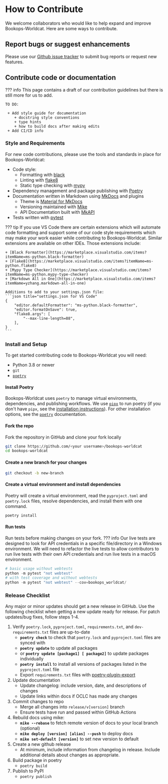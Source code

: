 # How to Contribute
We welcome collaborators who would like to help expand and improve Bookops-Worldcat. Here are some ways to contribute.

## Report bugs or suggest enhancements
Please use our [Github issue tracker](https://github.com/BookOps-CAT/bookops-worldcat/issues) to submit bug reports or request new features.

## Contribute code or documentation
??? info
    This page contains a draft of our contribution guidelines but there is still more for us to add.
    
    TO DO:

     + Add style guide for documentation
        + docstring style conventions
        + type hints
        + how to build docs after making edits
     + Add CI/CD info

### Style and Requirements
For new code contributions, please use the tools and standards in place for Bookops-Worldcat:

 + Code style:
    + Formatting with [black](https://github.com/psf/black)
    + Linting with [flake8](https://www.flake8rules.com/)
    + Static type checking with [mypy](https://mypy-lang.org/)
 + Dependency management and package publishing with [Poetry](https://github.com/python-poetry/poetry)
 + Documentation written in Markdown using [MkDocs](https://www.mkdocs.org/) and plugins
    + Theme is [Material for MkDocs](https://github.com/squidfunk/mkdocs-material)
    + Versioning maintained with [Mike](https://github.com/jimporter/mike)
    + API Documentation built with [MkAPI](https://github.com/daizutabi/mkapi/)
 + Tests written with [pytest](https://docs.pytest.org/en/8.0.x/)

??? tip
    If you use VS Code there are certain extensions which will automate code formatting and support some of our code style requirements which may make your work easier while contributing to Bookops-Worldcat. Similar extensions are available on other IDEs. Those extensions include:

    + [Black Formatter](https://marketplace.visualstudio.com/items?itemName=ms-python.black-formatter)
    + [Flake8](https://marketplace.visualstudio.com/items?itemName=ms-python.flake8)
    + [Mypy Type Checker](https://marketplace.visualstudio.com/items?itemName=ms-python.mypy-type-checker)
    + [Markdown All in One](https://marketplace.visualstudio.com/items?itemName=yzhang.markdown-all-in-one)

    Additions to add to your settings.json file:
    ```json title="settings.json for VS Code"
    {
        "editor.defaultFormatter": "ms-python.black-formatter",
        "editor.formatOnSave": true,
        "flake8.args": [
            "--max-line-length=88",
        ],
    }
    ```

### Install and Setup
To get started contributing code to Bookops-Worldcat you will need: 

 + Python 3.8 or newer
 + `git`
 + [`poetry`](https://python-poetry.org/docs/#installation)

#### Install Poetry 
Bookops-Worldcat uses `poetry` to manage virtual environments, dependencies, and publishing workflows. We use [`pipx`](https://python-poetry.org/docs/#installing-with-pipx) to run poetry (if you don't have `pipx`, see the [installation instructions](https://pipx.pypa.io/stable/installation/)). For other installation options, see the [`poetry`](https://python-poetry.org/docs/#installation) documentation.

#### Fork the repo
Fork the repository in GitHub and clone your fork locally
```bash
git clone https://github.com/<your username>/bookops-worldcat
cd bookops-worldcat
```
#### Create a new branch for your changes
```bash
git checkout -b new-branch
```
#### Create a virtual environment and install dependencies
Poetry will create a virtual environment, read the `pyproject.toml` and `poetry.lock` files, resolve dependencies, and install them with one command. 
```python
poetry install
```

#### Run tests
Run tests before making changes on your fork.
??? info
    Our live tests are designed to look for API credentials in a specific file/directory in a Windows environment. We will need to refactor the live tests to allow contributors to run live tests with their own API credentials and run live tests in a macOS environment.

```py
# basic usage without webtests
python -m pytest "not webtest"
# with test coverage and without webtests
python -m pytest "not webtest" --cov=bookops_worldcat/
```

### Release Checklist
Any major or minor updates should get a new release in GitHub. Use the following checklist when getting a new update ready for release. For patch updates/bug fixes, follow steps 1-4.

1. Verify `poetry.lock`, `pyproject.toml`, `requirements.txt`, and `dev-requirements.txt` files are up-to-date
     * **`poetry check`** to check that `poetry.lock` and `pyproject.toml` files are synced with 
     * **`poetry update`** to update all packages 
     * or **`poetry update [package1] [ package2]`** to update packages individually
     * **`poetry install`** to install all versions of packages listed in the `pyproject.toml` file
     * Export `requirements.txt` files with [poetry-plugin-export](https://github.com/python-poetry/poetry-plugin-export)
2. Update documentation
    * Update changelog: include version, date, and descriptions of changes
    * Update links within docs if OCLC has made any changes
3. Commit changes to repo
    * Merge all changes into `release/v[version]` branch
    * Ensure tests have run and passed within GitHub Actions
4. Rebuild docs using mike:
    * **`mike --rebase`** to fetch remote version of docs to your local branch (optional)
    * **`mike deploy [version] [alias] --push`** to deploy docs
    * **`mike set-default [version]`** to set new version to default
5. Create a new github release
    * At minimum, include information from changelog in release. Include additional details about changes as appropriate.
6. Build package in poetry
    * `poetry build`
7. Publish to PyPI
    * `poetry publish`
